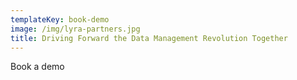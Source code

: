 ```yaml
---
templateKey: book-demo
image: /img/lyra-partners.jpg
title: Driving Forward the Data Management Revolution Together
---
```


Book a demo
